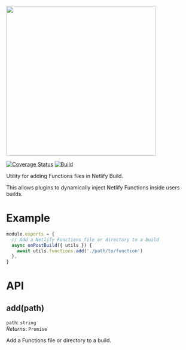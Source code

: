 <img src="../../static/logo.png" width="400"/><br>

[![Coverage Status](https://codecov.io/gh/netlify/build/branch/master/graph/badge.svg)](https://codecov.io/gh/netlify/build)
[![Build](https://github.com/netlify/build/workflows/Build/badge.svg)](https://github.com/netlify/build/actions)

Utility for adding Functions files in Netlify Build.

This allows plugins to dynamically inject Netlify Functions inside users builds.

# Example

```js
module.exports = {
  // Add a Netlify Functions file or directory to a build
  async onPostBuild({ utils }) {
    await utils.functions.add('./path/to/function')
  },
}
```

# API

## add(path)

`path`: `string`\
_Returns_: `Promise`

Add a Functions file or directory to a build.
